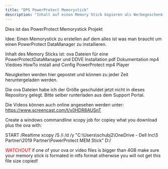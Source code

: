 ```yaml
---
title: "DPS PowerProtect Memorystick"
description: "Inhalt auf einen Memory Stick kopieren als Werbegeschenk für Kunden"
---
```

Dies ist das PowerProtect Memorystick Projekt

Idee: Einen Memorystick zu erstellen auf dem alles ist was man braucht um einen PowerProtect DataManager zu installieren.

Inhalt des Memory Sticks ist:
ova Dateien für eine PowerProtectDataManager und DDVE Installation
pdf Dokumentation
mp4 Viedoes HowTo install and Config PowerProtect
mp4 Player

Neuigkeiten werden hier gepostet und können zu jeder Zeit heruntergeladen werden.

Die ova Dateien habe ich der Größe geschuldet jetzt nicht in dieses Repository gelegt. Bitte selber runterladen aus dem Support Portal.

Die Videos können auch online angesehen werden unter:
https://www.screencast.com/t/x0HDR8AUSnT


Create a windows commandline xcopy job for copiey what you download plus the ova with:

START /Realtime xcopy /S /i /d /y "C:\Users\schubj2\OneDrive - Dell Inc\5 Partner\2019 Partner\PowerProtect MEM Stick" D:/

<span style="color:red">*WATCHOUT* </span> if one of your ova or video files is bigger than 4GB make sure your memory stick is formated in ntfs format otherwise you will not get this file size copied!

